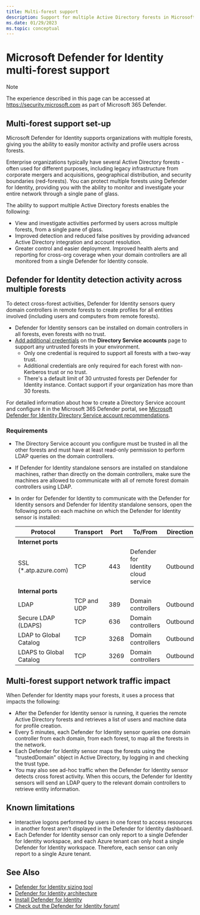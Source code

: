 ```yaml
---
title: Multi-forest support
description: Support for multiple Active Directory forests in Microsoft Defender for Identity.
ms.date: 01/29/2023
ms.topic: conceptual
---
```


# Microsoft Defender for Identity multi-forest support

> [!NOTE]
> The experience described in this page can be accessed at <https://security.microsoft.com> as part of Microsoft 365 Defender.

## Multi-forest support set-up

Microsoft Defender for Identity supports organizations with multiple forests, giving you the ability to easily monitor activity and profile users across forests.

Enterprise organizations typically have several Active Directory forests - often used for different purposes, including legacy infrastructure from corporate mergers and acquisitions, geographical distribution, and security boundaries (red-forests). You can protect multiple forests using Defender for Identity, providing you with the ability to monitor and investigate your entire network through a single pane of glass.

The ability to support multiple Active Directory forests enables the following:

- View and investigate activities performed by users across multiple forests, from a single pane of glass.
- Improved detection and reduced false positives by providing advanced Active Directory integration and account resolution.
- Greater control and easier deployment. Improved health alerts and reporting for cross-org coverage when your domain controllers are all monitored from a single Defender for Identity console.

## Defender for Identity detection activity across multiple forests

To detect cross-forest activities, Defender for Identity sensors query domain controllers in remote forests to create profiles for all entities involved (including users and computers from remote forests).

- Defender for Identity sensors can be installed on domain controllers in all forests, even forests with no trust.
- [Add additional credentials](directory-service-accounts.md#configure-directory-service-account-in-microsoft-365-defender) on the **Directory Service accounts** page to support any untrusted forests in your environment.
  - Only one credential is required to support all forests with a two-way trust.
  - Additional credentials are only required for each forest with non-Kerberos trust or no trust.
  - There's a default limit of 30 untrusted forests per Defender for Identity instance. Contact support if your organization has more than 30 forests.

For detailed information about how to create a Directory Service account and configure it in the Microsoft 365 Defender portal, see [Microsoft Defender for Identity Directory Service account recommendations](directory-service-accounts.md).

### Requirements

- The Directory Service account you configure must be trusted in all the other forests and must have at least read-only permission to perform LDAP queries on the domain controllers.
- If Defender for Identity standalone sensors are installed on standalone machines, rather than directly on the domain controllers, make sure the machines are allowed to communicate with all of remote forest domain controllers using LDAP.

- In order for Defender for Identity to communicate with the Defender for Identity sensors and Defender for Identity standalone sensors, open the following ports on each machine on which the Defender for Identity sensor is installed:

  |Protocol|Transport|Port|To/From|Direction|
  |----|----|----|----|----|
  |**Internet ports**||||
  |SSL (*.atp.azure.com)|TCP|443|Defender for Identity cloud service|Outbound|
  |**Internal ports**||||
  |LDAP|TCP and UDP|389|Domain controllers|Outbound|
  |Secure LDAP (LDAPS)|TCP|636|Domain controllers|Outbound|
  |LDAP to Global Catalog|TCP|3268|Domain controllers|Outbound|
  |LDAPS to Global Catalog|TCP|3269|Domain controllers|Outbound|

## Multi-forest support network traffic impact

When Defender for Identity maps your forests, it uses a process that impacts the following:

- After the Defender for Identity sensor is running, it queries the remote Active Directory forests and retrieves a list of users and machine data for profile creation.
- Every 5 minutes, each Defender for Identity sensor queries one domain controller from each domain, from each forest, to map all the forests in the network.
- Each Defender for Identity sensor maps the forests using the "trustedDomain" object in Active Directory, by logging in and checking the trust type.
- You may also see ad-hoc traffic when the Defender for Identity sensor detects cross forest activity. When this occurs, the Defender for Identity sensors will send an LDAP query to the relevant domain controllers to retrieve entity information.

## Known limitations

- Interactive logons performed by users in one forest to access resources in another forest aren't displayed in the Defender for Identity dashboard.
- Each Defender for Identity sensor can only report to a single Defender for Identity workspace, and each Azure tenant can only host a single Defender for Identity workspace. Therefore, each sensor can only report to a single Azure tenant.

## See Also

- [Defender for Identity sizing tool](<https://aka.ms/aatpsizingtool>)
- [Defender for Identity architecture](architecture.md)
- [Install Defender for Identity](install-step1.md)
- [Check out the Defender for Identity forum!](<https://aka.ms/MDIcommunity>)

